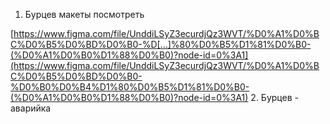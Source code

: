 1. Бурцев макеты посмотреть

[https://www.figma.com/file/UnddiLSyZ3ecurdjQz3WVT/%D0%A1%D0%BC%D0%B5%D0%BD%D0%B0-%D[…]%80%D0%B5%D1%81%D0%B0-(%D0%A1%D0%B0%D1%88%D0%B0)?node-id=0%3A1](https://www.figma.com/file/UnddiLSyZ3ecurdjQz3WVT/%D0%A1%D0%BC%D0%B5%D0%BD%D0%B0-%D0%B0%D0%B4%D1%80%D0%B5%D1%81%D0%B0-(%D0%A1%D0%B0%D1%88%D0%B0)?node-id=0%3A1)
2. Бурцев - аварийка